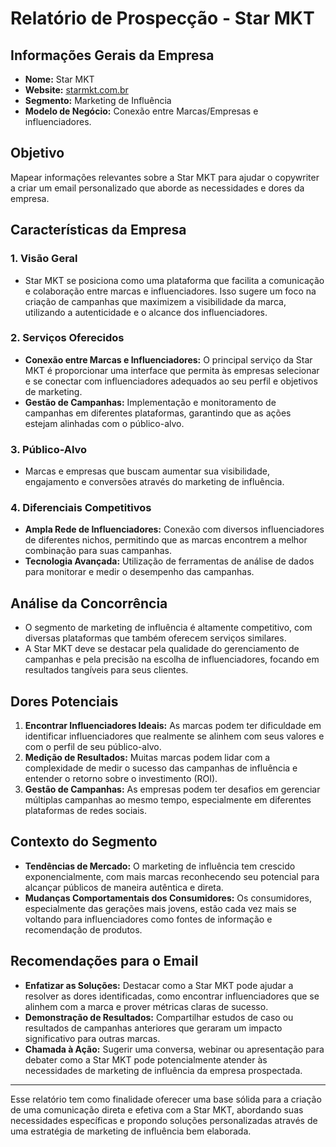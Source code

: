 # Relatório de Prospecção - Star MKT

## Informações Gerais da Empresa
- **Nome:** Star MKT
- **Website:** [starmkt.com.br](https://www.starmkt.com.br)
- **Segmento:** Marketing de Influência
- **Modelo de Negócio:** Conexão entre Marcas/Empresas e influenciadores.

## Objetivo
Mapear informações relevantes sobre a Star MKT para ajudar o copywriter a criar um email personalizado que aborde as necessidades e dores da empresa.

## Características da Empresa
### 1. **Visão Geral**
   - Star MKT se posiciona como uma plataforma que facilita a comunicação e colaboração entre marcas e influenciadores. Isso sugere um foco na criação de campanhas que maximizem a visibilidade da marca, utilizando a autenticidade e o alcance dos influenciadores.

### 2. **Serviços Oferecidos**
   - **Conexão entre Marcas e Influenciadores:** O principal serviço da Star MKT é proporcionar uma interface que permita às empresas selecionar e se conectar com influenciadores adequados ao seu perfil e objetivos de marketing.
   - **Gestão de Campanhas:** Implementação e monitoramento de campanhas em diferentes plataformas, garantindo que as ações estejam alinhadas com o público-alvo.

### 3. **Público-Alvo**
   - Marcas e empresas que buscam aumentar sua visibilidade, engajamento e conversões através do marketing de influência.

### 4. **Diferenciais Competitivos**
   - **Ampla Rede de Influenciadores:** Conexão com diversos influenciadores de diferentes nichos, permitindo que as marcas encontrem a melhor combinação para suas campanhas.
   - **Tecnologia Avançada:** Utilização de ferramentas de análise de dados para monitorar e medir o desempenho das campanhas.

## Análise da Concorrência
- O segmento de marketing de influência é altamente competitivo, com diversas plataformas que também oferecem serviços similares.
- A Star MKT deve se destacar pela qualidade do gerenciamento de campanhas e pela precisão na escolha de influenciadores, focando em resultados tangíveis para seus clientes.

## Dores Potenciais
1. **Encontrar Influenciadores Ideais:** As marcas podem ter dificuldade em identificar influenciadores que realmente se alinhem com seus valores e com o perfil de seu público-alvo.
2. **Medição de Resultados:** Muitas marcas podem lidar com a complexidade de medir o sucesso das campanhas de influência e entender o retorno sobre o investimento (ROI).
3. **Gestão de Campanhas:** As empresas podem ter desafios em gerenciar múltiplas campanhas ao mesmo tempo, especialmente em diferentes plataformas de redes sociais.

## Contexto do Segmento
- **Tendências de Mercado:** O marketing de influência tem crescido exponencialmente, com mais marcas reconhecendo seu potencial para alcançar públicos de maneira autêntica e direta.
- **Mudanças Comportamentais dos Consumidores:** Os consumidores, especialmente das gerações mais jovens, estão cada vez mais se voltando para influenciadores como fontes de informação e recomendação de produtos.

## Recomendações para o Email
- **Enfatizar as Soluções:** Destacar como a Star MKT pode ajudar a resolver as dores identificadas, como encontrar influenciadores que se alinhem com a marca e prover métricas claras de sucesso.
- **Demonstração de Resultados:** Compartilhar estudos de caso ou resultados de campanhas anteriores que geraram um impacto significativo para outras marcas.
- **Chamada à Ação:** Sugerir uma conversa, webinar ou apresentação para debater como a Star MKT pode potencialmente atender às necessidades de marketing de influência da empresa prospectada.

---

 Esse relatório tem como finalidade oferecer uma base sólida para a criação de uma comunicação direta e efetiva com a Star MKT, abordando suas necessidades específicas e propondo soluções personalizadas através de uma estratégia de marketing de influência bem elaborada.